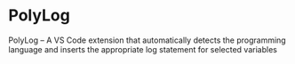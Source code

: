 # PolyLog
PolyLog – A VS Code extension that automatically detects the programming language and inserts the appropriate log statement for selected variables
